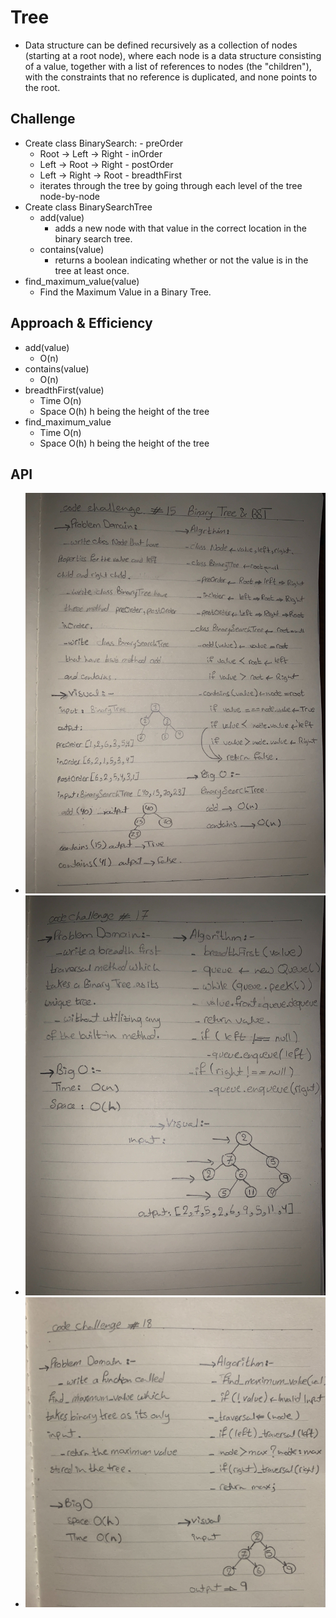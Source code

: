 # Tree
  - Data structure can be defined recursively as a collection of nodes (starting at a root node), where each node is a data structure consisting of a value, together with a list of references to nodes (the "children"), with the constraints that no reference is duplicated, and none points to the root.

## Challenge
   - Create class BinarySearch:
    - preOrder
      - Root -> Left -> Right 
    - inOrder
      - Left -> Root -> Right 
    - postOrder
      - Left -> Right -> Root
    - breadthFirst
      - iterates through the tree by going through each level of the tree node-by-node
  - Create class BinarySearchTree
    - add(value)
      - adds a new node with that value in the correct location in the binary search tree.
    - contains(value)
      - returns a boolean indicating whether or not the value is in the tree at least once.
  - find_maximum_value(value)
      - Find the Maximum Value in a Binary Tree.


## Approach & Efficiency
   - add(value)
     - O(n)
   - contains(value)
     - O(n)
   - breadthFirst(value)
     - Time O(n) 
     - Space O(h) h being the height of the tree
   - find_maximum_value
     - Time O(n) 
     - Space O(h) h being the height of the tree
## API
  - ![](../../assets/tree.jpg)
  - ![](../../assets/Breadth-first-Traversal.jpg)
  - ![](../../assets/find-maximum-value.jpg)
